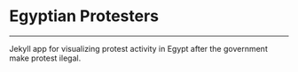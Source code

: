 # Egyptian Protesters
----------------------
 Jekyll app for visualizing protest activity in Egypt after the government make protest ilegal.
